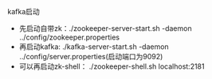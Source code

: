 

kafka启动
- 先启动自带zk：./zookeeper-server-start.sh -daemon ../config/zookeeper.properties
- 再启动kafka: ./kafka-server-start.sh -daemon ../config/server.properties(启动端口为9092)
- 可以再启动zk-shell：  ./zookeeper-shell.sh localhost:2181

